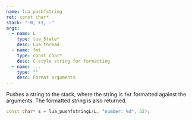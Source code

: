 ```yaml
---
name: lua_pushfstring
ret: const char*
stack: "-0, +1, -"
args:
  - name: L
    type: lua_State*
    desc: Lua thread
  - name: fmt
    type: const char*
    desc: C-style string for formatting
  - name: ...
    type: ""
    desc: Format arguments
---
```


Pushes a string to the stack, where the string is `fmt` formatted against the arguments. The formatted string is also returned.

```cpp title="Example"
const char* s = lua_pushfstringL(L, "number: %d", 32);
```
